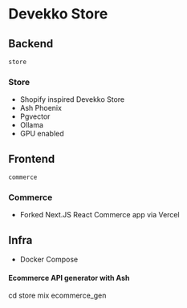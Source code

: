 # Devekko Store

## Backend 
```store```
### Store ###
* Shopify inspired Devekko Store
* Ash Phoenix
* Pgvector
* Ollama
* GPU enabled

## Frontend
```commerce```
### Commerce ###
* Forked Next.JS React Commerce app via Vercel

## Infra
* Docker Compose


#### Ecommerce API generator with Ash

cd store
mix ecommerce_gen


